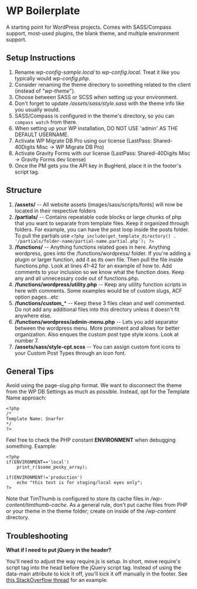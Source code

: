 WP Boilerplate
=============
A starting point for WordPress projects. Comes with SASS/Compass support, most-used plugins, the blank theme, and multiple environment support.

Setup Instructions
------------------
1. Rename *wp-config-sample.local* to *wp-config.local*. Treat it like you typically would *wp-config.php*.
2. Consider renaming the theme directory to something related to the client (instead of "*wp-theme*").
3. Choose between SASS or SCSS when setting up your environment.
4. Don't forget to update *<theme directory>/assets/sass/style.sass* with the theme info like you usually would.
5. SASS/Compass is configured in the theme's directory, so you can `compass watch` from there.
6. When setting up your WP installation, DO NOT USE 'admin' AS THE DEFAULT USERNAME.
7. Activate WP Migrate DB Pro using our license (LastPass: Shared-40Digits Misc -> WP Migrate DB Pro)
8. Activate Gravity Forms with our license (LastPass: Shared-40Digits Misc -> Gravity Forms dev license)
9. Once the PM gets you the API key in BugHerd, place it in the footer's script tag.


Structure
------------------
1. **/assets/** -- All website assets (images/sass/scripts/fonts) will now be located in their respective folders
2. **/partials/** -- Contains repeatable code blocks or large chunks of php that you want to separate from template files. Keep it organized through folders. For example, you can have the post loop inside the posts folder. To pull the partials use `<?php include(get_template_directory() . '/partials/folder-name/partial-name.partial.php'); ?>`
3. **/functions/** -- Anything functions related goes in here. Anything wordpress, goes into the /functions/wordpress/ folder. If you're adding a plugin or larger function, add it as its own file. Then pull the file inside functions.php. Look at lines 41-42 for an example of how to. Add comments to your inclusion so we know what the function does. Keep any and all unnecessary code out of functions.php.
4. **/functions/wordpress/utility.php** -- Keep any utility function scripts in here with comments. Some examples would be of custom slugs, ACF option pages...etc
5. **/functions/custom_*** -- Keep these 3 files clean and well commented. Do not add any additional files into this directory unless it doesn't fit anywhere else.
6. **/functions/wordpress/admin-menu.php** -- Lets you add separator between the wordpress menu. More prominent and allows for better organization. Also enques the custom post type style icons. Look at number 7.
7. **/assets/sass/style-cpt.scss** -- You can assign custom font icons to your Custom Post Types through an icon font.


General Tips
------------------
Avoid using the page-*slug*.php format. We want to disconnect the theme from the WP DB Settings as much as possible. Instead, opt for the Template Name approach:

	<?php
	/*
	Template Name: Snarfer
	*/
	?>


Feel free to check the PHP constant **ENVIRONMENT** when debugging something. Example:

	<?php
	if(ENVIRONMENT=='local')
		print_r($some_pesky_array);

	if(ENVIRONMENT!='production')
		echo "this text is for staging/local eyes only";
	?>

Note that TimThumb is configured to store its cache files in */wp-content/timthumb-cache*. As a general rule, don't put cache files from PHP or your theme in the theme folder; create on inside of the */wp-content* directory.


Troubleshooting
------------------
**What if I need to put jQuery in the header?**

You'll need to adjust the way require.js is setup. In short, move require's script tag into the head before the jQuery script tag. Instead of using the data-main attribute to kick it off, you'll kick it off manually in the footer. See [this StackOverflow thread](http://stackoverflow.com/questions/14018213/requirejs-working-with-2-jquery-libs) for an example.